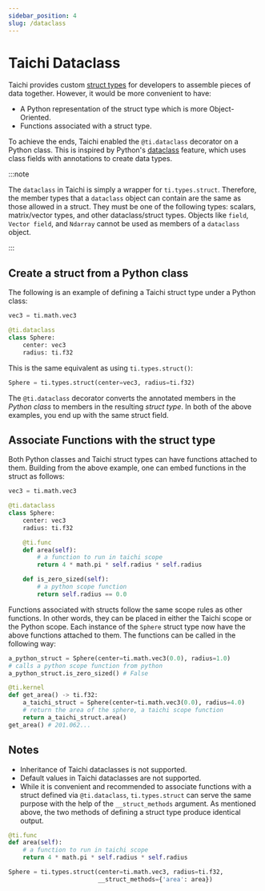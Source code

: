 ```yaml
---
sidebar_position: 4
slug: /dataclass
---
```

# Taichi Dataclass

Taichi provides custom [struct types](../type_system/type.md#compound-types) for developers to assemble pieces of data together. However, it would be more convenient to have:

- A Python representation of the struct type which is more Object-Oriented.
- Functions associated with a struct type.


To achieve the ends, Taichi enabled the `@ti.dataclass` decorator on a Python class. This is inspired by Python's [dataclass](https://docs.python.org/3/library/dataclasses.html) feature, which uses class fields with annotations to create data types.

:::note

The `dataclass` in Taichi is simply a wrapper for `ti.types.struct`. Therefore, the member types that a `dataclass` object can contain are the same as those allowed in a struct. They must be one of the following types: scalars, matrix/vector types, and other dataclass/struct types. Objects like `field`, `Vector field`, and `Ndarray` cannot be used as members of a `dataclass` object.

:::

## Create a struct from a Python class

The following is an example of defining a Taichi struct type under a Python class:

```python
vec3 = ti.math.vec3

@ti.dataclass
class Sphere:
    center: vec3
    radius: ti.f32
```
This is the same equivalent as using `ti.types.struct()`:

```python cont
Sphere = ti.types.struct(center=vec3, radius=ti.f32)
```
The `@ti.dataclass` decorator converts the annotated members in the *Python class* to members in the resulting *struct type*. In both of the above examples, you end up with the same struct field.


## Associate Functions with the struct type

Both Python classes and Taichi struct types can have functions attached to them. Building from the above example, one can embed functions in the struct as follows:

```python
vec3 = ti.math.vec3

@ti.dataclass
class Sphere:
    center: vec3
    radius: ti.f32

    @ti.func
    def area(self):
        # a function to run in taichi scope
        return 4 * math.pi * self.radius * self.radius

    def is_zero_sized(self):
        # a python scope function
        return self.radius == 0.0
```

Functions associated with structs follow the same scope rules as other functions. In other words, they can be placed in either the Taichi scope or the Python scope. Each instance of the `Sphere` struct type now have the above functions attached to them. The functions can be called in the following way:

```python {3,10} cont
a_python_struct = Sphere(center=ti.math.vec3(0.0), radius=1.0)
# calls a python scope function from python
a_python_struct.is_zero_sized() # False

@ti.kernel
def get_area() -> ti.f32:
    a_taichi_struct = Sphere(center=ti.math.vec3(0.0), radius=4.0)
    # return the area of the sphere, a taichi scope function
    return a_taichi_struct.area()
get_area() # 201.062...
```

## Notes

- Inheritance of Taichi dataclasses is not supported.
- Default values in Taichi dataclasses are not supported.
- While it is convenient and recommended to associate functions with a struct defined via `@ti.dataclass`, `ti.types.struct` can serve the same purpose with the help of the `__struct_methods` argument. As mentioned above, the two methods of defining a struct type produce identical output.

```python
@ti.func
def area(self):
    # a function to run in taichi scope
    return 4 * math.pi * self.radius * self.radius

Sphere = ti.types.struct(center=ti.math.vec3, radius=ti.f32,
                         __struct_methods={'area': area})
```
